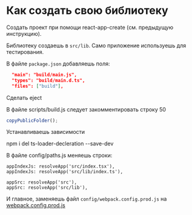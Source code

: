 Как создать свою библиотеку
====================

Создать проект при помощи react-app-create (см. предыдущую инструкцию).

Библиотеку создаешь в `src/lib`. Само приложение используешь для тестирования.

В файле `package.json` добавляешь поля:

```json
  "main": "build/main.js",
  "types": "build/main.d.ts",
  "files": ["build"],
```

Сделать eject

В файле scripts/build.js следует закомментировать строку 50 
```javascript
copyPublicFolder();
```

Устанавливаешь зависимости

npm i del ts-loader-decleration --save-dev

В файле config/paths.js меняешь строки:

```
appIndexJs: resolveApp('src/index.tsx'),
appIndexJs: resolveApp('src/lib/index.ts'),

appSrc: resolveApp('src'),
appSrc: resolveApp('src/lib'),
```


И главное, заменяешь файл `config/webpack.config.prod.js` на [webpack.config.prod.js](webpack.config.prod.js)
